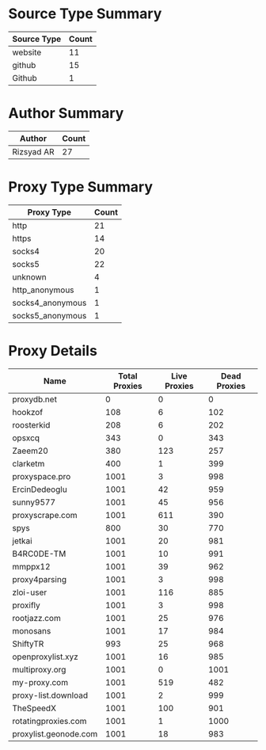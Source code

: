 # Source Type Summary

| Source Type | Count |
|-------------|-------|
| website | 11 |
| github | 15 |
| Github | 1 |


# Author Summary

| Author | Count |
|--------|-------|
| Rizsyad AR | 27 |


# Proxy Type Summary

| Proxy Type | Count |
|------------|-------|
| http | 21 |
| https | 14 |
| socks4 | 20 |
| socks5 | 22 |
| unknown | 4 |
| http_anonymous | 1 |
| socks4_anonymous | 1 |
| socks5_anonymous | 1 |


# Proxy Details

| Name | Total Proxies | Live Proxies | Dead Proxies |
|------|---------------|--------------|---------------|
| proxydb.net | 0 | 0 | 0 |
| hookzof | 108 | 6 | 102 |
| roosterkid | 208 | 6 | 202 |
| opsxcq | 343 | 0 | 343 |
| Zaeem20 | 380 | 123 | 257 |
| clarketm | 400 | 1 | 399 |
| proxyspace.pro | 1001 | 3 | 998 |
| ErcinDedeoglu | 1001 | 42 | 959 |
| sunny9577 | 1001 | 45 | 956 |
| proxyscrape.com | 1001 | 611 | 390 |
| spys | 800 | 30 | 770 |
| jetkai | 1001 | 20 | 981 |
| B4RC0DE-TM | 1001 | 10 | 991 |
| mmppx12 | 1001 | 39 | 962 |
| proxy4parsing | 1001 | 3 | 998 |
| zloi-user | 1001 | 116 | 885 |
| proxifly | 1001 | 3 | 998 |
| rootjazz.com | 1001 | 25 | 976 |
| monosans | 1001 | 17 | 984 |
| ShiftyTR | 993 | 25 | 968 |
| openproxylist.xyz | 1001 | 16 | 985 |
| multiproxy.org | 1001 | 0 | 1001 |
| my-proxy.com | 1001 | 519 | 482 |
| proxy-list.download | 1001 | 2 | 999 |
| TheSpeedX | 1001 | 100 | 901 |
| rotatingproxies.com | 1001 | 1 | 1000 |
| proxylist.geonode.com | 1001 | 18 | 983 |
